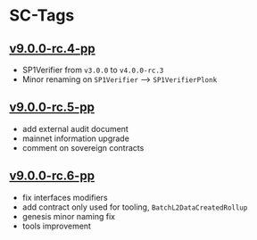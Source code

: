 # SC-Tags
## [v9.0.0-rc.4-pp](https://github.com/0xPolygonHermez/zkevm-contracts/releases/tag/v9.0.0-rc.4-pp)
- SP1Verifier from `v3.0.0` to `v4.0.0-rc.3`
- Minor renaming on `SP1Verifier` --> `SP1VerifierPlonk`
## [v9.0.0-rc.5-pp](https://github.com/0xPolygonHermez/zkevm-contracts/releases/tag/v9.0.0-rc.5-pp)
- add external audit document
- mainnet information upgrade
- comment on sovereign contracts
## [v9.0.0-rc.6-pp](https://github.com/0xPolygonHermez/zkevm-contracts/releases/tag/v9.0.0-rc.6-pp)
- fix interfaces modifiers
- add contract only used for tooling, `BatchL2DataCreatedRollup`
- genesis minor naming fix
- tools improvement